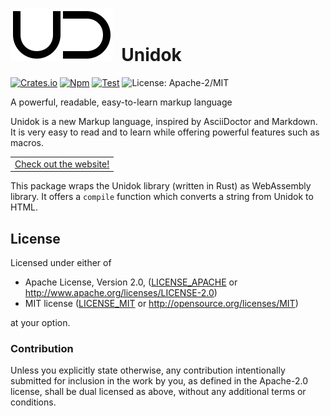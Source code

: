 # ![Logo](../doc/ud.svg)&nbsp; Unidok

[![Crates.io]][Crates-url] [![Npm]][Npm-url] [![Test]][Test-url] ![License: Apache-2/MIT][License]

[Crates.io]: https://img.shields.io/crates/v/unidok
[Crates-url]: https://crates.io/crates/unidok
[Npm]: https://img.shields.io/npm/v/unidok
[Npm-url]: https://npmjs.com/package/unidok
[Test]: https://github.com/Aloso/unidok/actions/workflows/test.yml/badge.svg
[Test-url]: https://github.com/Aloso/unidok/actions/workflows/test.yml
[License]: https://img.shields.io/badge/license-Apache%202%2FMIT-blue

A powerful, readable, easy-to-learn markup language

Unidok is a new Markup language, inspired by AsciiDoctor and Markdown. It is very easy to read and to learn while offering powerful features such as macros.

<div align="center">
<table><tr><td>
<a href="https://aloso.github.io/unidok/">Check out the website!</a>
</td></tr></table>
</div>

This package wraps the Unidok library (written in Rust) as WebAssembly library. It offers a `compile` function which converts a string from Unidok to HTML.

## License

Licensed under either of

* Apache License, Version 2.0, ([LICENSE_APACHE](LICENSE_APACHE) or http://www.apache.org/licenses/LICENSE-2.0)
* MIT license ([LICENSE_MIT](LICENSE_MIT) or http://opensource.org/licenses/MIT)

at your option.

### Contribution

Unless you explicitly state otherwise, any contribution intentionally
submitted for inclusion in the work by you, as defined in the Apache-2.0
license, shall be dual licensed as above, without any additional terms or
conditions.
